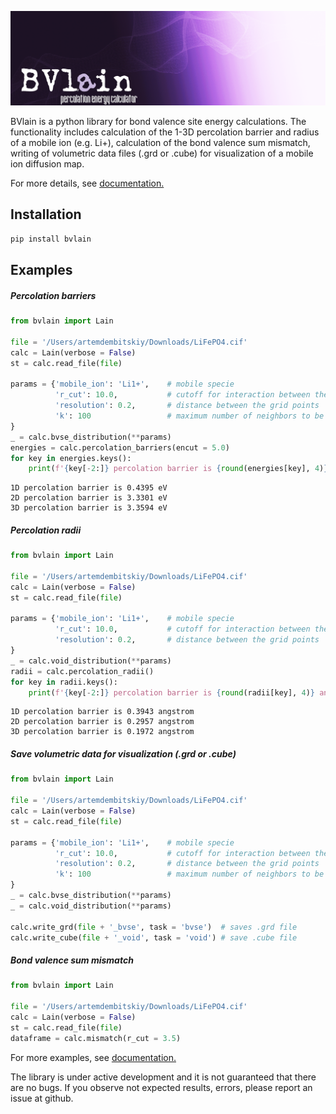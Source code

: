 ![BVlain_logo](BVlain_logo.png)

BVlain is a python library for bond valence site energy calculations. The functionality includes calculation of the 1-3D percolation barrier and radius of a mobile ion (e.g. Li+), calculation of the bond valence sum mismatch, writing of volumetric data files (.grd or .cube) for visualization of a mobile ion diffusion map. 

For more details, see [documentation.](https://bvlain.readthedocs.io/en/latest/index.html)


## Installation


```python
pip install bvlain
```

## Examples

##### Percolation barriers


```python
from bvlain import Lain

file = '/Users/artemdembitskiy/Downloads/LiFePO4.cif'
calc = Lain(verbose = False)
st = calc.read_file(file)

params = {'mobile_ion': 'Li1+',    # mobile specie
		  'r_cut': 10.0,           # cutoff for interaction between the mobile species and framework
		  'resolution': 0.2,	   # distance between the grid points
		  'k': 100                 # maximum number of neighbors to be collected for each point
}
_ = calc.bvse_distribution(**params)
energies = calc.percolation_barriers(encut = 5.0)
for key in energies.keys():
    print(f'{key[-2:]} percolation barrier is {round(energies[key], 4)} eV')
```

    1D percolation barrier is 0.4395 eV
    2D percolation barrier is 3.3301 eV
    3D percolation barrier is 3.3594 eV


##### Percolation radii


```python
from bvlain import Lain

file = '/Users/artemdembitskiy/Downloads/LiFePO4.cif'
calc = Lain(verbose = False)
st = calc.read_file(file)

params = {'mobile_ion': 'Li1+',    # mobile specie
		  'r_cut': 10.0,           # cutoff for interaction between the mobile species and framework
		  'resolution': 0.2,	   # distance between the grid points
}
_ = calc.void_distribution(**params)
radii = calc.percolation_radii()
for key in radii.keys():
    print(f'{key[-2:]} percolation barrier is {round(radii[key], 4)} angstrom')
```

    1D percolation barrier is 0.3943 angstrom
    2D percolation barrier is 0.2957 angstrom
    3D percolation barrier is 0.1972 angstrom


##### Save volumetric data for visualization (.grd or .cube)


```python
from bvlain import Lain

file = '/Users/artemdembitskiy/Downloads/LiFePO4.cif'
calc = Lain(verbose = False)
st = calc.read_file(file)

params = {'mobile_ion': 'Li1+',    # mobile specie
		  'r_cut': 10.0,           # cutoff for interaction between the mobile species and framework
		  'resolution': 0.2,	   # distance between the grid points
		  'k': 100                 # maximum number of neighbors to be collected for each point
}
_ = calc.bvse_distribution(**params)
_ = calc.void_distribution(**params)

calc.write_grd(file + '_bvse', task = 'bvse')  # saves .grd file
calc.write_cube(file + '_void', task = 'void') # save .cube file
```

##### Bond valence sum mismatch


```python
from bvlain import Lain

file = '/Users/artemdembitskiy/Downloads/LiFePO4.cif'
calc = Lain(verbose = False)
st = calc.read_file(file)
dataframe = calc.mismatch(r_cut = 3.5)
```


For more examples, see [documentation.](https://bvlain.readthedocs.io/en/latest/index.html)

The library is under active development and it is not guaranteed that there are no bugs. If you observe not expected results, errors, please report an issue at github.




